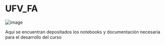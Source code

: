 # UFV_FA

![image](https://user-images.githubusercontent.com/62086515/195982082-9136bd06-6e1b-41e5-b0fc-3647e1cd6213.png)

Aquí se encuentran depositados los notebooks y documentación necesaria para el desarrollo del curso
